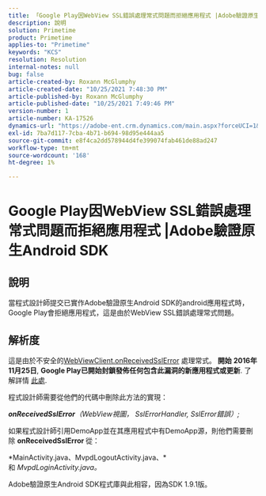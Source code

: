 ```yaml
---
title: 「Google Play因WebView SSL錯誤處理常式問題而拒絕應用程式 |Adobe驗證原生Android SDK」
description: 說明
solution: Primetime
product: Primetime
applies-to: "Primetime"
keywords: "KCS"
resolution: Resolution
internal-notes: null
bug: false
article-created-by: Roxann McGlumphy
article-created-date: "10/25/2021 7:48:30 PM"
article-published-by: Roxann McGlumphy
article-published-date: "10/25/2021 7:49:46 PM"
version-number: 1
article-number: KA-17526
dynamics-url: "https://adobe-ent.crm.dynamics.com/main.aspx?forceUCI=1&pagetype=entityrecord&etn=knowledgearticle&id=cd131085-cc35-ec11-b6e6-000d3a3485ea"
exl-id: 7ba7d117-7cba-4b71-b694-98d95e444aa5
source-git-commit: e8f4ca2dd578944d4fe399074fab461de88ad247
workflow-type: tm+mt
source-wordcount: '168'
ht-degree: 1%

---
```


# Google Play因WebView SSL錯誤處理常式問題而拒絕應用程式 |Adobe驗證原生Android SDK

## 說明

當程式設計師提交已實作Adobe驗證原生Android SDK的android應用程式時，Google Play會拒絕應用程式，這是由於WebView SSL錯誤處理常式問題。

## 解析度


這是由於不安全的[WebViewClient.onReceivedSslError](https://developer.android.com/reference/android/webkit/WebViewClient.html#onReceivedSslError%28android.webkit.WebView,%20android.webkit.SslErrorHandler,%20android.net.http.SslError%29) 處理常式。 <b>開始</b> <b>2016年11月25日</b>, <b>Google Play已開始封鎖發佈任何包含此漏洞的新應用程式或更新</b>. 了解詳情 [此處](https://support.google.com/faqs/answer/7071387?hl=en).

程式設計師需要從他們的代碼中刪除此方法的實現：

<b>*onReceivedSslError</b>（WebView視圖， SslErrorHandler, SslError錯誤）;*

如果程式設計師引用DemoApp並在其應用程式中有DemoApp源，則他們需要刪除 <b>onReceivedSslError </b>從：

*MainActivity.java、MvpdLogoutActivity.java、*和 *MvpdLoginActivity.java。*

Adobe驗證原生Android SDK程式庫與此相容，因為SDK 1.9.1版。
